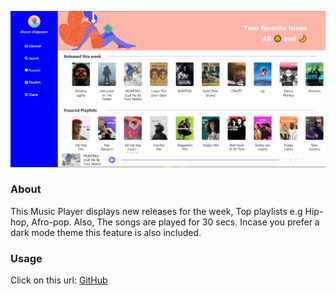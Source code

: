 ![alt text](https://github.com/ofurum/Music-Player-app/blob/main/src/assets/deezer-snapshot.PNG?raw=true)

### About

This Music Player displays new releases for the week, Top playlists e.g Hip-hop, Afro-pop. Also, The songs are played for 30 secs.
Incase you prefer a dark mode theme this feature is also included.


### Usage
Click on this url: [GitHub](https://dezeer-music-player.netlify.app/)
